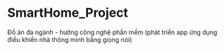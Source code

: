 # SmartHome_Project
Đồ án đa ngành - hướng công nghệ phần mềm (phát triển app ứng dụng điều khiển nhà thông minh bằng giọng nói)
